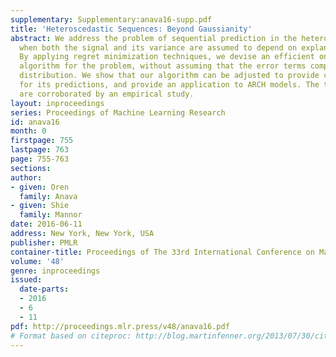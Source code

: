 ```yaml
---
supplementary: Supplementary:anava16-supp.pdf
title: 'Heteroscedastic Sequences: Beyond Gaussianity'
abstract: We address the problem of sequential prediction in the heteroscedastic setting,
  when both the signal and its variance are assumed to depend on explanatory variables.
  By applying regret minimization techniques, we devise an efficient online learning
  algorithm for the problem, without assuming that the error terms comply with a specific
  distribution. We show that our algorithm can be adjusted to provide confidence bounds
  for its predictions, and provide an application to ARCH models. The theoretic results
  are corroborated by an empirical study.
layout: inproceedings
series: Proceedings of Machine Learning Research
id: anava16
month: 0
firstpage: 755
lastpage: 763
page: 755-763
sections: 
author:
- given: Oren
  family: Anava
- given: Shie
  family: Mannor
date: 2016-06-11
address: New York, New York, USA
publisher: PMLR
container-title: Proceedings of The 33rd International Conference on Machine Learning
volume: '48'
genre: inproceedings
issued:
  date-parts:
  - 2016
  - 6
  - 11
pdf: http://proceedings.mlr.press/v48/anava16.pdf
# Format based on citeproc: http://blog.martinfenner.org/2013/07/30/citeproc-yaml-for-bibliographies/
---
```

